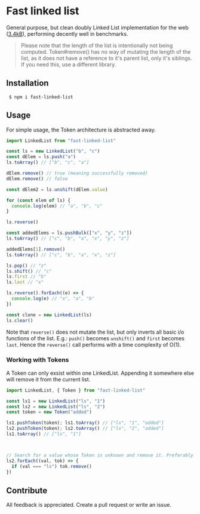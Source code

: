 # Fast linked list

General purpose, but clean doubly Linked List implementation for the web ([3.4kB](https://bundlephobia.com/package/fast-linked-list)), performing decently well in benchmarks.

> Please note that the length of the list is intentionally not being computed. Token#remove() has no way of mutating the length of the list, as it does not have a reference to it's parent list, only it's siblings. If you need this, use a different library.

## Installation

```shell
 $ npm i fast-linked-list
```

## Usage

For simple usage, the Token architecture is abstracted away.

```ts
import LinkedList from "fast-linked-list"

const ls = new LinkedList("b", "c")
const dElem = ls.push("a")
ls.toArray() // ["b", "c", "a"]

dElem.remove() // true (meaning successfully removed)
dElem.remove() // false

const dElem2 = ls.unshift(dElem.value)

for (const elem of ls) {
  console.log(elem) // "a", "b", "c"
}

ls.reverse()

const addedElems = ls.pushBulk(["x", "y", "z"])
ls.toArray() // ["c", "b", "a", "x", "y", "z"]

addedElems[1].remove()
ls.toArray() // ["c", "b", "a", "x", "z"]

ls.pop() // "z"
ls.shift() // "c"
ls.first // "b"
ls.last // "x"

ls.reverse().forEach((e) => {
  console.log(e) // "x", "a", "b"
})

const clone = new LinkedList(ls)
ls.clear()
```

Note that `reverse()` does not mutate the list, but only inverts all basic i/o functions of the list. E.g.: `push()` becomes `unshift()` and `first` becomes `last`. Hence the `reverse()` call performs with a time complexity of O(1).

### Working with Tokens

A Token can only exsist within one LinkedList. Appending it somewhere else will remove it from the current list.

```ts
import LinkedList, { Token } from "fast-linked-list"

const ls1 = new LinkedList("ls", "1")
const ls2 = new LinkedList("ls", "2")
const token = new Token("added")

ls1.pushToken(token); ls1.toArray() // ["ls", "1", "added"]
ls2.pushToken(token); ls2.toArray() // ["ls", "2", "added"]
ls1.toArray() // ["ls", "1"]



// Search for a value whose Token is unknown and remove it. Preferably keep a reference to the token if you plan to remove it (as this is O(n)).
ls2.forEach((val, tok) => {
  if (val === "ls") tok.remove()
})
```

## Contribute

All feedback is appreciated. Create a pull request or write an issue.
